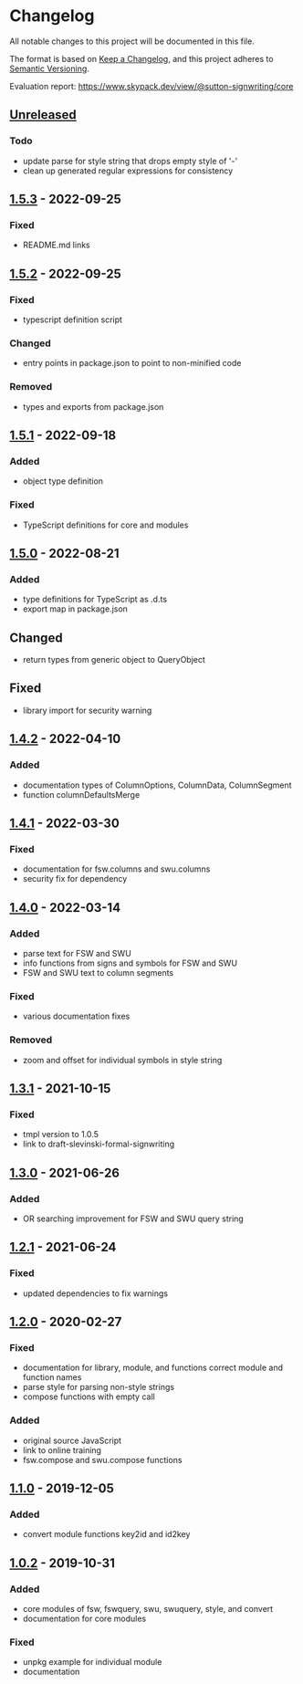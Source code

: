 # Changelog
All notable changes to this project will be documented in this file.

The format is based on [Keep a Changelog](https://keepachangelog.com/en/1.0.0/),
and this project adheres to [Semantic Versioning](https://semver.org/spec/v2.0.0.html).

Evaluation report: https://www.skypack.dev/view/@sutton-signwriting/core

## [Unreleased]
### Todo
- update parse for style string that drops empty style of '-'
- clean up generated regular expressions for consistency

## [1.5.3] - 2022-09-25
### Fixed
- README.md links

## [1.5.2] - 2022-09-25
### Fixed
- typescript definition script

### Changed
- entry points in package.json to point to non-minified code

### Removed
- types and exports from package.json


## [1.5.1] - 2022-09-18
### Added
- object type definition

### Fixed
- TypeScript definitions for core and modules

## [1.5.0] - 2022-08-21
### Added
- type definitions for TypeScript as .d.ts
- export map in package.json

## Changed
- return types from generic object to QueryObject

## Fixed
- library import for security warning

## [1.4.2] - 2022-04-10
### Added
- documentation types of ColumnOptions, ColumnData, ColumnSegment
- function columnDefaultsMerge

## [1.4.1] - 2022-03-30
### Fixed
- documentation for fsw.columns and swu.columns
- security fix for dependency

## [1.4.0] - 2022-03-14
### Added
- parse text for FSW and SWU
- info functions from signs and symbols for FSW and SWU
- FSW and SWU text to column segments

### Fixed
- various documentation fixes

### Removed
- zoom and offset for individual symbols in style string

## [1.3.1] - 2021-10-15
### Fixed
- tmpl version to 1.0.5
- link to draft-slevinski-formal-signwriting

## [1.3.0] - 2021-06-26
### Added
- OR searching improvement for FSW and SWU query string

## [1.2.1] - 2021-06-24
### Fixed
- updated dependencies to fix warnings

## [1.2.0] - 2020-02-27
### Fixed
- documentation for library, module, and functions
correct module and function names
- parse style for parsing non-style strings
- compose functions with empty call
### Added
- original source JavaScript
- link to online training
- fsw.compose and swu.compose functions

## [1.1.0] - 2019-12-05
### Added
- convert module functions key2id and id2key

## [1.0.2] - 2019-10-31
### Added
- core modules of fsw, fswquery, swu, swuquery, style, and convert
- documentation for core modules

### Fixed
- unpkg example for individual module
- documentation


[Unreleased]: https://github.com/sutton-signwriting/core/compare/v1.5.3...HEAD
[1.5.3]: https://github.com/sutton-signwriting/core/releases/tag/v1.5.3
[1.5.2]: https://github.com/sutton-signwriting/core/releases/tag/v1.5.2
[1.5.1]: https://github.com/sutton-signwriting/core/releases/tag/v1.5.1
[1.5.0]: https://github.com/sutton-signwriting/core/releases/tag/v1.5.0
[1.4.2]: https://github.com/sutton-signwriting/core/releases/tag/v1.4.2
[1.4.1]: https://github.com/sutton-signwriting/core/releases/tag/v1.4.1
[1.4.0]: https://github.com/sutton-signwriting/core/releases/tag/v1.4.0
[1.3.1]: https://github.com/sutton-signwriting/core/releases/tag/v1.3.1
[1.3.0]: https://github.com/sutton-signwriting/core/releases/tag/v1.3.0
[1.2.1]: https://github.com/sutton-signwriting/core/releases/tag/v1.2.1
[1.2.0]: https://github.com/sutton-signwriting/core/releases/tag/v1.2.0
[1.1.0]: https://github.com/sutton-signwriting/core/releases/tag/v1.1.0
[1.0.2]: https://github.com/sutton-signwriting/core/releases/tag/v1.0.2
